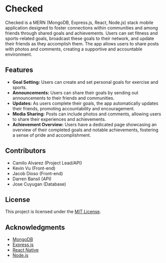 # Checked

Checked is a MERN (MongoDB, Express.js, React, Node.js) stack mobile application designed to foster connections within communities and among friends
through shared goals and achievements. Users can set fitness and sports-related goals, broadcast these goals to their network, and update their
friends as they accomplish them. The app allows users to share posts with photos and comments, creating a supportive and accountable environment.

## Features

- **Goal Setting:** Users can create and set personal goals for exercise and sports.
- **Announcements:** Users can share their goals by sending out announcements to their friends and communities.
- **Updates:** As users complete their goals, the app automatically updates their friends, promoting accountability and encouragement.
- **Media Sharing:** Posts can include photos and comments, allowing users to share their experiences and achievements.
- **Achievement Overview:** Users have a dedicated page showcasing an overview of their completed goals and notable achievements, fostering a sense of
  pride and accomplishment.

## Contributors
- Camilo Alvarez (Project Lead/API)
- Kevin Vu (Front-end)
- Jacob Dioso (Front-end)
- Darren Bansil (API)
- Jose Cuyugan (Database)


## License

This project is licensed under the [MIT License](LICENSE).

## Acknowledgments

- [MongoDB](https://www.mongodb.com/)
- [Express.js](https://expressjs.com/)
- [React Native](https://reactnative.dev/)
- [Node.js](https://nodejs.org/)
